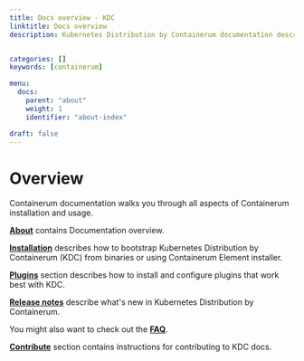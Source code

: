 ```yaml
---
title: Docs overview - KDC
linktitle: Docs overview
description: Kubernetes Distribution by Containerum documentation describes how to setup and use a Kubernetes cluster with KDC.


categories: []
keywords: [containerum]

menu:
  docs:
    parent: "about"
    weight: 1
    identifier: "about-index"

draft: false
---
```


# Overview
Containerum documentation walks you through all aspects of Containerum installation and usage.

**[About](/about)** contains Documentation overview.

**[Installation](/installation/prerequirements)** describes how to bootstrap Kubernetes Distribution by Containerum (KDC) from binaries or using Containerum Element installer.  

**[Plugins](/plugins/)** section describes how to install and configure plugins that work best with KDC.

**[Release notes](/release-notes/)** describe what's new in Kubernetes Distribution by Containerum.

You might also want to check out the **[FAQ](/faq)**.

**[Contribute](/contribute/)** section contains instructions for contributing to KDC docs.
